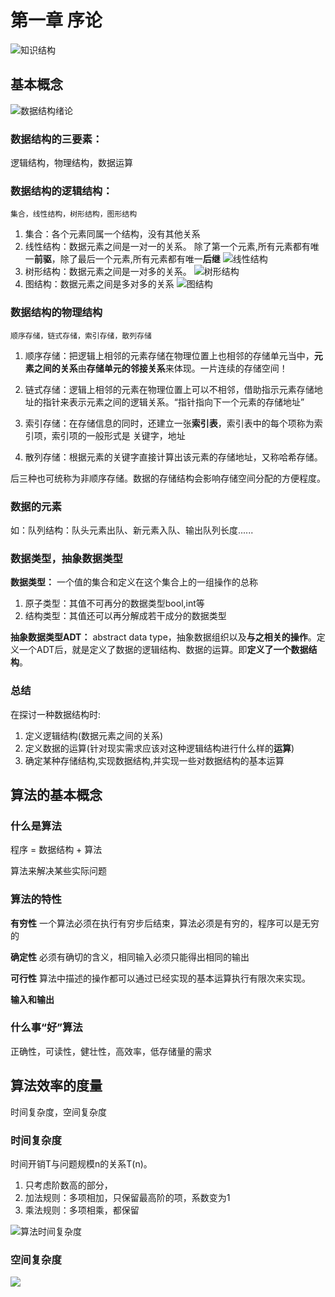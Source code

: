 # 第一章 序论

![知识结构](https://github.com/nilshao/cpp-notebook/raw/master/data_structure/chapter01/images/知识结构.png)

## 基本概念

![数据结构绪论](https://github.com/nilshao/cpp-notebook/raw/master/data_structure/images/数据结构绪论.png)

### 数据结构的三要素：

逻辑结构，物理结构，数据运算

### 数据结构的逻辑结构：

    集合，线性结构，树形结构，图形结构

1. 集合：各个元素同属一个结构，没有其他关系
2. 线性结构：数据元素之间是一对一的关系。 除了第一个元素,所有元素都有唯一**前驱**，除了最后一个元素,所有元素都有唯一**后继**
![线性结构](https://github.com/nilshao/cpp-notebook/raw/master/data_structure/images/线性结构.png)
3. 树形结构：数据元素之间是一对多的关系。
![树形结构](https://github.com/nilshao/cpp-notebook/raw/master/data_structure/images/树形结构.png)
4. 图结构：数据元素之间是多对多的关系
![图结构](https://github.com/nilshao/cpp-notebook/raw/master/data_structure/images/图结构.png)

### 数据结构的物理结构

    顺序存储，链式存储，索引存储，散列存储

1. 顺序存储：把逻辑上相邻的元素存储在物理位置上也相邻的存储单元当中，**元素之间的关系**由**存储单元的邻接关系**来体现。一片连续的存储空间！

2. 链式存储：逻辑上相邻的元素在物理位置上可以不相邻，借助指示元素存储地址的指针来表示元素之间的逻辑关系。“指针指向下一个元素的存储地址”

3. 索引存储：在存储信息的同时，还建立一张**索引表**，索引表中的每个项称为索引项，索引项的一般形式是 关键字，地址

4. 散列存储：根据元素的关键字直接计算出该元素的存储地址，又称哈希存储。

后三种也可统称为非顺序存储。数据的存储结构会影响存储空间分配的方便程度。

### 数据的元素

如：队列结构：队头元素出队、新元素入队、输出队列长度......

### 数据类型，抽象数据类型

**数据类型：** 一个值的集合和定义在这个集合上的一组操作的总称

1. 原子类型：其值不可再分的数据类型bool,int等
2. 结构类型：其值还可以再分解成若干成分的数据类型

**抽象数据类型ADT：** abstract data type，抽象数据组织以及**与之相关的操作**。定义一个ADT后，就是定义了数据的逻辑结构、数据的运算。即**定义了一个数据结构**。

### 总结

在探讨一种数据结构时:
1. 定义逻辑结构(数据元素之间的关系)
2. 定义数据的运算(针对现实需求应该对这种逻辑结构进行什么样的**运算**)
3. 确定某种存储结构,实现数据结构,并实现一些对数据结构的基本运算
   
## 算法的基本概念

### 什么是算法

程序 = 数据结构 + 算法

算法来解决某些实际问题

### 算法的特性

**有穷性** 一个算法必须在执行有穷步后结束，算法必须是有穷的，程序可以是无穷的

**确定性** 必须有确切的含义，相同输入必须只能得出相同的输出

**可行性** 算法中描述的操作都可以通过已经实现的基本运算执行有限次来实现。

**输入和输出**

### 什么事“好”算法

正确性，可读性，健壮性，高效率，低存储量的需求

## 算法效率的度量

时间复杂度，空间复杂度

### 时间复杂度

时间开销T与问题规模n的关系T(n)。

1. 只考虑阶数高的部分，
2. 加法规则：多项相加，只保留最高阶的项，系数变为1
3. 乘法规则：多项相乘，都保留

![算法时间复杂度](https://github.com/nilshao/cpp-notebook/raw/master/data_structure/images/算法时间复杂度.png)

### 空间复杂度




![](https://github.com/nilshao/cpp-notebook/raw/master/data_structure/images/.png)
